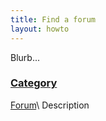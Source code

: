 ```yaml
---
title: Find a forum
layout: howto
---
```


<style>#content p {margin-left: 3em; text-indent: 2em;}
</style>

Blurb...

### [Category](#cat)

[Forum](#forum)\\
Description
